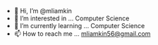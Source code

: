 - 👋 Hi, I’m @mliamkin
- 👀 I’m interested in ... Computer Science
- 🌱 I’m currently learning ... Computer Science
- 📫 How to reach me ... mliamkin56@gmail.com

<!---
mliamkin/mliamkin is a ✨ special ✨ repository because its `README.md` (this file) appears on your GitHub profile.
You can click the Preview link to take a look at your changes.
--->
